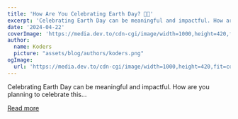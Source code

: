 ```yaml
---
title: 'How Are You Celebrating Earth Day? 🌱💧'
excerpt: 'Celebrating Earth Day can be meaningful and impactful. How are you planning to celebrate this...'
date: '2024-04-22'
coverImage: 'https://media.dev.to/cdn-cgi/image/width=1000,height=420,fit=cover,gravity=auto,format=auto/https%3A%2F%2Fdev-to-uploads.s3.amazonaws.com%2Fuploads%2Farticles%2F9cilp9awvc9h18wzqm5q.png'
author:
  name: Koders
  picture: "assets/blog/authors/koders.png"
ogImage:
  url: 'https://media.dev.to/cdn-cgi/image/width=1000,height=420,fit=cover,gravity=auto,format=auto/https%3A%2F%2Fdev-to-uploads.s3.amazonaws.com%2Fuploads%2Farticles%2F9cilp9awvc9h18wzqm5q.png'
---
```


Celebrating Earth Day can be meaningful and impactful. How are you planning to celebrate this...

[Read more](https://dev.to/devteam/how-are-you-celebrating-earth-day-29aa)
